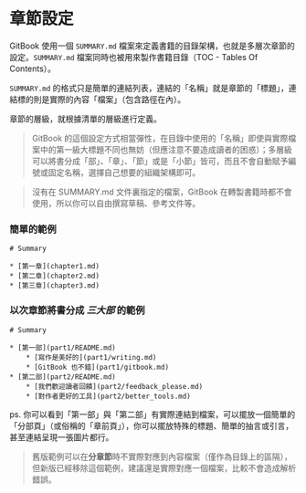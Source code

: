 # 章節設定

GitBook 使用一個 `SUMMARY.md` 檔案來定義書籍的目錄架構，也就是多層次章節的設定。`SUMMARY.md` 檔案同時也被用來製作書籍目錄（TOC - Tables Of Contents）。

`SUMMARY.md` 的格式只是簡單的連結列表，連結的「名稱」就是章節的「標題」，連結標的則是實際的內容「檔案」（包含路徑在內）。

章節的層級，就根據清單的層級進行定義。

> GitBook 的這個設定方式相當彈性，在目錄中使用的「名稱」即使與實際檔案中的第一級大標題不同也無妨（但應注意不要造成讀者的困惑）；多層級可以將書分成「部」、「章」、「節」或是「小節」皆可，而且不會自動賦予編號或固定名稱，選擇自己想要的組織架構即可。

> 沒有在 SUMMARY.md 文件裏指定的檔案，GitBook 在轉製書籍時都不會使用，所以你可以自由撰寫草稿、參考文件等。

### 簡單的範例

```
# Summary

* [第一章](chapter1.md)
* [第二章](chapter2.md)
* [第三章](chapter3.md)
```

### 以次章節將書分成 *三大部* 的範例

```
# Summary

* [第一部](part1/README.md)
    * [寫作是美好的](part1/writing.md)
    * [GitBook 也不錯](part1/gitbook.md)
* [第二部](part2/README.md)
    * [我們歡迎讀者回饋](part2/feedback_please.md)
    * [對作者更好的工具](part2/better_tools.md)
```

ps. 你可以看到「第一部」與「第二部」有實際連結到檔案，可以擺放一個簡單的「分部頁」（或俗稱的「章前頁」），你可以擺放特殊的標題、簡單的抽言或引言，甚至連結呈現一張圖片都行。

> 舊版範例可以在**分章節**時不實際對應到內容檔案（僅作為目錄上的區隔），但新版已經移除這個範例，建議還是實際對應一個檔案，比較不會造成解析錯誤。


